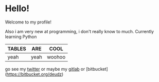 # Hello!

Welcome to my profile!

Also i am very new at programming, i don't really know to much.
Currently learning Python

| TABLES | ARE | COOL |
|--------|-----|------|
| yeah | yeah | woohoo |

go see my [twitter](https://twitter.com/Deudz_)
or maybe my [gitlab](https://gitlab.com/Deudz)
or [bitbucket] (https://bitbucket.org/deudz)

<!---
YOU FOUND SECRET! NICE JOB
--->
